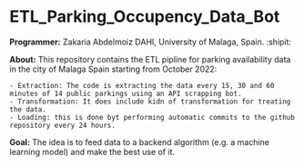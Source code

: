 # ETL_Parking_Occupency_Data_Bot

**Programmer:** Zakaria Abdelmoiz DAHI, University of Malaga, Spain. :shipit:

**About:** This repository contains the ETL pipline for parking availability data in the city of Malaga Spain starting from October 2022:

	- Extraction: The code is extracting the data every 15, 30 and 60 minutes of 14 public parkings using an API scrapping bot. 
	- Transformation: It does include kidn of transformation for treating the data.
	- Loading: this is done byt performing automatic commits to the github repository every 24 hours. 
	
**Goal:** The idea is to feed data to a backend algorithm (e.g. a machine learning model) and make the best use of it.  
